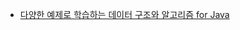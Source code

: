 * [다양한 예제로 학습하는 데이터 구조와 알고리즘 for Java](http://www.insightbook.co.kr/books/programming-insight/%EB%8B%A4%EC%96%91%ED%95%9C-%EC%98%88%EC%A0%9C%EB%A1%9C-%ED%95%99%EC%8A%B5%ED%95%98%EB%8A%94-%EB%8D%B0%EC%9D%B4%ED%84%B0-%EA%B5%AC%EC%A1%B0%EC%99%80-%EC%95%8C%EA%B3%A0%EB%A6%AC%EC%A6%98-for-java)
